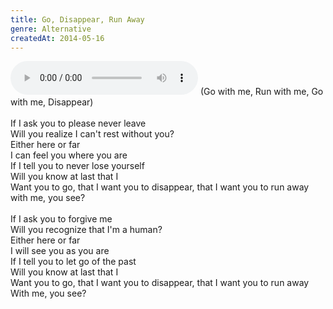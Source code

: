 ```yaml
---
title: Go, Disappear, Run Away
genre: Alternative
createdAt: 2014-05-16
---
```

<audio controls class="mb-6">
  <source src="/songs/Go, Disappear, Run Away.mp3" type="audio/mpeg">
</audio>
(Go with me, Run with me, Go with me, Disappear)<br>
<br>
 If I ask you to please never leave<br>
Will you realize I can't rest without you?<br>
Either here or far<br>
I can feel you where you are<br>
If I tell you to never lose yourself<br>
Will you know at last that I<br>
Want you to go, that I want you to disappear, that I want you to run away<br>
with me, you see?<br>
<br>
If I ask you to forgive me<br>
Will you recognize that I'm a human?<br>
Either here or far<br>
I will see you as you are<br>
If I tell you to let go of the past<br>
Will you know at last that I<br>
Want you to go, that I want you to disappear, that I want you to run away<br>
With me, you see?
